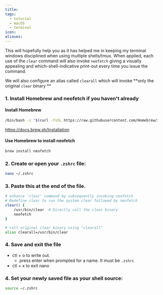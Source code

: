 ```yaml
---
title: 
tags:
  - tutorial
  - macOS
  - terminal
icon: 
aliases:
---
```

This will hopefully help you as it has helped me in keeping my terminal windows disciplined when using multiple shells/tmux.  When applied, each use of the `clear` command will also invoke `neofetch` giving a visually appealing and which-shell-indicative print-out every time you issue the command. 

We will also configure an alias called `clearall` which will invoke **only the original `clear` binary **

### 1. Install Homebrew and neofetch if you haven't already

#### Install Homebrew
```bash
/bin/bash -c "$(curl -fsSL https://raw.githubusercontent.com/Homebrew/install/HEAD/install.sh)"
```
https://docs.brew.sh/Installation
#### Use Homebrew to install neofetch
```bash
brew install neofetch
```

### 2.  Create or open your `.zshrc` file:
```bash
nano ~/.zshrc
```

### 3.  Paste this at the end of the file.
```bash
# enhance 'clear' command by subsequently invoking neofetch
# Redefine clear to run the system clear followed by neofetch
clear() {
    /usr/bin/clear  # Directly call the clear binary
    neofetch
}

# call original clear binary using "clearall"
alias clearall=/usr/bin/clear
```

### 4.  Save and exit the file
- ctl + o to write out.
	- press enter when prompted for a name.  It must be `.zshrc`
- ctl + x to exit nano

### 4. Set your newly saved file as your shell source:
```bash
source ~/.zshrc
```
